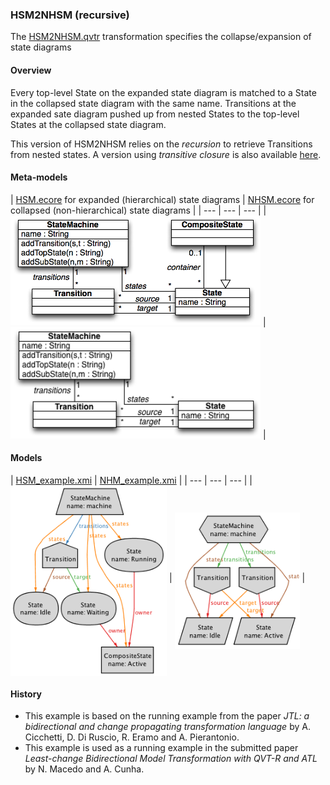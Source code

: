 ### HSM2NHSM (recursive)
The [HSM2NHSM.qvtr](hsm2nhsm_recursion.qvtr) transformation specifies the collapse/expansion of state diagrams

#### Overview
Every top-level State on the expanded state diagram is matched to a State in the collapsed state diagram with the same name. Transitions at the expanded sate diagram pushed up from nested States to the top-level States at the collapsed state diagram.

This version of HSM2NHSM relies on the *recursion* to retrieve Transitions from nested states. A version using *transitive closure* is also available [here](../hsm2nhsm_closure/).

#### Meta-models
| [HSM.ecore](../../../metamodels/hsm2nhsm/HSM.ecore) for expanded (hierarchical) state diagrams | [NHSM.ecore](../../../metamodels/hsm2nhsm/NHSM.ecore) for collapsed (non-hierarchical) state diagrams |
| --- | --- | --- |
| <img src="../../../metamodels/hsm2nhsm/images/HSM_metamodel.png" alt="HSM metamodel" width="400px"> | <img src="../../../metamodels/hsm2nhsm/images/NHM_metamodel.png" alt="NHSM metamodel" width="400px"> |

#### Models
| [HSM_example.xmi](../../../models/hsm2nhsm/HSM_example.xmi) | [NHM_example.xmi](../../../models/hsm2nhsm/NHM_example.xmi) |
| --- | --- | --- |
| <img src="../../../models/hsm2nhsm/images/HSM_model.png" alt="HSM model" width="250px" align="middle"/> | <img src="../../../models/hsm2nhsm/images/NHM_model.png" alt="NHSM model" width="200px" align="middle"/> |

#### History
* This example is based on the running example from the paper *JTL: a bidirectional and change propagating transformation language* by A. Cicchetti, D. Di Ruscio, R. Eramo and A. Pierantonio.
* This example is used as a running example in the submitted paper *Least-change Bidirectional Model Transformation with QVT-R and ATL* by N. Macedo and A. Cunha.
